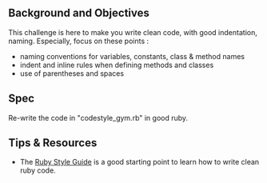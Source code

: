 ## Background and Objectives
This challenge is here to make you write clean code, with good indentation, naming. Especially, focus on these points :
* naming conventions for variables, constants, class & method names
* indent and inline rules when defining methods and classes
* use of parentheses and spaces

## Spec 
Re-write the code in "codestyle_gym.rb" in good ruby.

## Tips & Resources
- The [Ruby Style Guide](https://github.com/porecreat/ruby-style-guide/blob/master/README-frFR.md) is a good starting point to learn how to write clean ruby code.